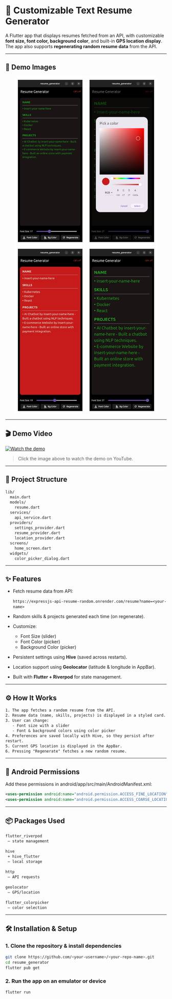 # 📱 Customizable Text Resume Generator

A Flutter app that displays resumes fetched from an API, with customizable **font size, font color, background color**, and built-in **GPS location display**.  
The app also supports **regenerating random resume data** from the API.

---

## 📸 Demo Images

<p align="center">
  <img src="images/hom_screen.png" alt="home screen" width="220"/>
  <img src="images/bg_color_change.png" alt="bg color change" width="220"/>
  <img src="images/design_change.png" alt="design change" width="220"/>
  <img src="images/font_size_change.png" alt="font size change" width="220"/>
</p>

---

## 🎬 Demo Video

[![Watch the demo](https://img.youtube.com/vi/SLWTYvD0qlo/0.jpg)](https://youtu.be/SLWTYvD0qlo)

> Click the image above to watch the demo on YouTube.

---

## 📂 Project Structure
```vbnet
lib/
  main.dart
  models/
    resume.dart
  services/
    api_service.dart
  providers/
    settings_provider.dart
    resume_provider.dart
    location_provider.dart
  screens/
    home_screen.dart
  widgets/
    color_picker_dialog.dart

```
---
## ✨ Features
- Fetch resume data from API:
  
  `https://expressjs-api-resume-random.onrender.com/resume?name=<your-name>`
- Random skills & projects generated each time (on regenerate).
- Customize:
  - Font Size (slider)
  - Font Color (picker)
  - Background Color (picker)
- Persistent settings using **Hive** (saved across restarts).
- Location support using **Geolocator** (latitude & longitude in AppBar).
- Built with **Flutter + Riverpod** for state management.

---
## ⚙️ How It Works
```
1. The app fetches a random resume from the API.
2. Resume data (name, skills, projects) is displayed in a styled card.
3. User can change:
   - Font size with a slider
   - Font & background colors using color picker
4. Preferences are saved locally with Hive, so they persist after restart.
5. Current GPS location is displayed in the AppBar.
6. Pressing "Regenerate" fetches a new random resume.

```
---

## 📱 Android Permissions

Add these permissions in android/app/src/main/AndroidManifest.xml:
```xml
<uses-permission android:name="android.permission.ACCESS_FINE_LOCATION"/>
<uses-permission android:name="android.permission.ACCESS_COARSE_LOCATION"/>
```
---
## 📦 Packages Used
```
flutter_riverpod
 – state management

hive
 + hive_flutter
 – local storage

http
 – API requests

geolocator
 – GPS/location

flutter_colorpicker
 – color selection

```
---
## 🛠️ Installation & Setup

### 1. Clone the repository & install dependencies
```bash
git clone https://github.com/<your-username>/<your-repo-name>.git
cd resume_generator
flutter pub get
```
### 2. Run the app on an emulator or device
```bash
flutter run
```





